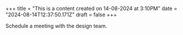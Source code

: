 +++
title = "This is a content created on 14-08-2024 at 3:10PM"
date = "2024-08-14T12:37:50.171Z"
draft = false
+++

  Schedule a meeting with the design team.
        